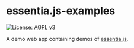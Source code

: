 # essentia.js-examples

[![License: AGPL v3](https://img.shields.io/badge/License-AGPL%20v3-blue.svg)](https://www.gnu.org/licenses/)

A demo web app containing demos of [essentia.js](https://github.com/MTG/essentia.js).

